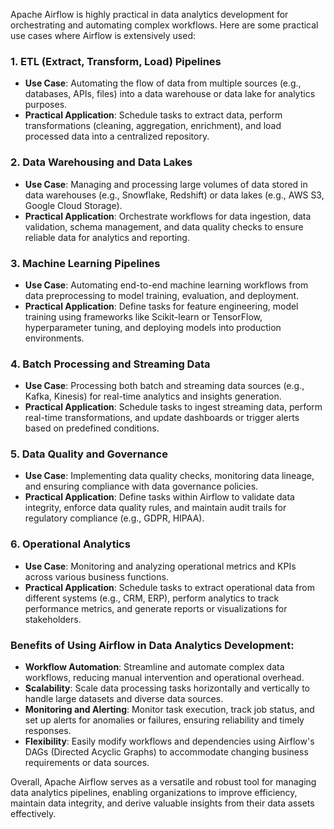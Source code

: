 Apache Airflow is highly practical in data analytics development for orchestrating and automating complex workflows. Here are some practical use cases where Airflow is extensively used:

### 1. **ETL (Extract, Transform, Load) Pipelines**

- **Use Case**: Automating the flow of data from multiple sources (e.g., databases, APIs, files) into a data warehouse or data lake for analytics purposes.
- **Practical Application**: Schedule tasks to extract data, perform transformations (cleaning, aggregation, enrichment), and load processed data into a centralized repository.

### 2. **Data Warehousing and Data Lakes**

- **Use Case**: Managing and processing large volumes of data stored in data warehouses (e.g., Snowflake, Redshift) or data lakes (e.g., AWS S3, Google Cloud Storage).
- **Practical Application**: Orchestrate workflows for data ingestion, data validation, schema management, and data quality checks to ensure reliable data for analytics and reporting.

### 3. **Machine Learning Pipelines**

- **Use Case**: Automating end-to-end machine learning workflows from data preprocessing to model training, evaluation, and deployment.
- **Practical Application**: Define tasks for feature engineering, model training using frameworks like Scikit-learn or TensorFlow, hyperparameter tuning, and deploying models into production environments.

### 4. **Batch Processing and Streaming Data**

- **Use Case**: Processing both batch and streaming data sources (e.g., Kafka, Kinesis) for real-time analytics and insights generation.
- **Practical Application**: Schedule tasks to ingest streaming data, perform real-time transformations, and update dashboards or trigger alerts based on predefined conditions.

### 5. **Data Quality and Governance**

- **Use Case**: Implementing data quality checks, monitoring data lineage, and ensuring compliance with data governance policies.
- **Practical Application**: Define tasks within Airflow to validate data integrity, enforce data quality rules, and maintain audit trails for regulatory compliance (e.g., GDPR, HIPAA).

### 6. **Operational Analytics**

- **Use Case**: Monitoring and analyzing operational metrics and KPIs across various business functions.
- **Practical Application**: Schedule tasks to extract operational data from different systems (e.g., CRM, ERP), perform analytics to track performance metrics, and generate reports or visualizations for stakeholders.

### Benefits of Using Airflow in Data Analytics Development:

- **Workflow Automation**: Streamline and automate complex data workflows, reducing manual intervention and operational overhead.
- **Scalability**: Scale data processing tasks horizontally and vertically to handle large datasets and diverse data sources.
- **Monitoring and Alerting**: Monitor task execution, track job status, and set up alerts for anomalies or failures, ensuring reliability and timely responses.
- **Flexibility**: Easily modify workflows and dependencies using Airflow's DAGs (Directed Acyclic Graphs) to accommodate changing business requirements or data sources.

Overall, Apache Airflow serves as a versatile and robust tool for managing data analytics pipelines, enabling organizations to improve efficiency, maintain data integrity, and derive valuable insights from their data assets effectively.